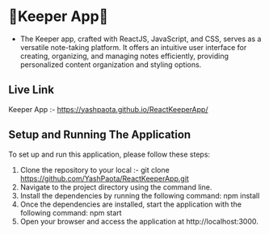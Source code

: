 # 🚀Keeper App🚀
* The Keeper app, crafted with ReactJS, JavaScript, and CSS, serves as a versatile note-taking platform. It offers an intuitive user interface for creating, organizing, and managing notes efficiently, providing personalized content organization and styling options.

## Live Link
Keeper App :- https://yashpaota.github.io/ReactKeeperApp/

## Setup and Running The Application
To set up and run this application, please follow these steps:

1. Clone the repository to your local :- git clone https://github.com/YashPaota/ReactKeeperApp.git
2. Navigate to the project directory using the command line.
3. Install the dependencies by running the following command: npm install
4. Once the dependencies are installed, start the application with the following command: npm start
5. Open your browser and access the application at http://localhost:3000.
